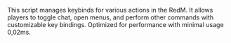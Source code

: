 
This script manages keybinds for various actions in the RedM. It allows players to toggle chat, open menus, and perform other commands with customizable key bindings. Optimized for performance with minimal usage 0,02ms.
